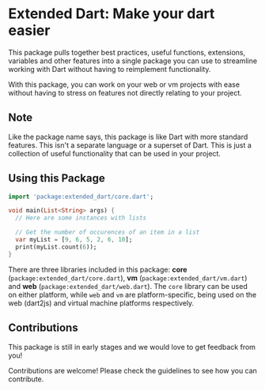 # Extended Dart: Make your dart easier

This package pulls together best practices, useful functions, extensions, variables and other features into a single package you can use to streamline working with Dart without having to reimplement functionality.

With this package, you can work on your web or vm projects with ease without having to stress on features not directly relating to your project. 

## Note

Like the package name says, this package is like Dart with more standard features. This isn't a separate language or a superset of Dart. This is just a collection of useful functionality that can be used in your project.

## Using this Package
```dart
import 'package:extended_dart/core.dart';

void main(List<String> args) {
  // Here are some instances with lists

  // Get the number of occurences of an item in a list
  var myList = [9, 6, 5, 2, 6, 10];
  print(myList.count(6));
}
```

There are three libraries included in this package: **core** (`package:extended_dart/core.dart`), **vm** (`package:extended_dart/vm.dart`) and **web** (`package:extended_dart/web.dart`).
The `core` library can be used on either platform, while `web` and `vm` are platform-specific, being used on the web (dart2js) and virtual machine platforms respectively.

## Contributions

This package is still in early stages and we would love to get feedback from you!

Contributions are welcome! Please check the guidelines to see how you can contribute.